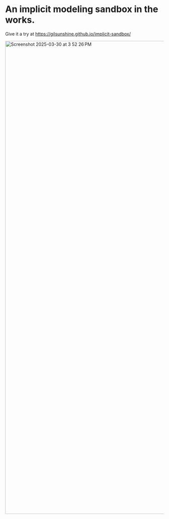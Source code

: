 # An implicit modeling sandbox in the works.

Give it a try at https://gilsunshine.github.io/implicit-sandbox/

<img width="1505" alt="Screenshot 2025-03-30 at 3 52 26 PM" src="https://github.com/user-attachments/assets/c944cc68-71be-44bc-b0fa-a5d2193666a6" />
